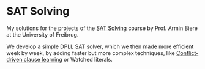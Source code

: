 # SAT Solving

My solutions for the projects of the [SAT Solving](https://cca.informatik.uni-freiburg.de/sat/ss23/) course by Prof. Armin Biere at the University of Freibrug.

We develop a simple DPLL SAT solver, which we then made more efficient week by week, by adding faster but more complex techniques, like [Conflict-driven clause learning](https://users.aalto.fi/~tjunttil/2022-DP-AUT/notes-sat/cdcl.html) or Watched literals.
